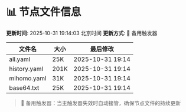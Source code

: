 # 📊 节点文件信息

**更新时间**: 2025-10-31 19:14:03 北京时间
**更新方式**: 🔄 备用触发器

| 文件名 | 大小 | 最后修改 |
|--------|------|----------|
| all.yaml | 25K | 2025-10-31 19:14 |
| history.yaml | 201K | 2025-10-31 19:14 |
| mihomo.yaml | 31K | 2025-10-31 19:14 |
| base64.txt | 25K | 2025-10-31 19:14 |

> 🔄 备用触发器：当主触发器失效时自动接管，确保节点文件的持续更新
